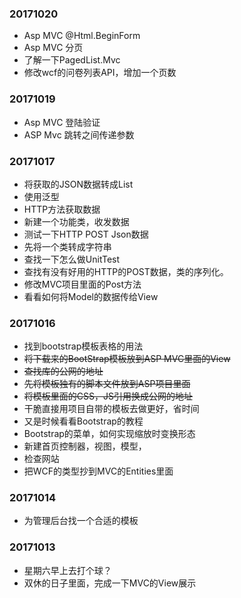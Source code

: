 ### 20171020
* Asp MVC @Html.BeginForm
* Asp MVC 分页
* 了解一下PagedList.Mvc
* 修改wcf的问卷列表API，增加一个页数


### 20171019
* Asp MVC 登陆验证
* ASP Mvc 跳转之间传递参数

### 20171017
* 将获取的JSON数据转成List
* 使用泛型
* HTTP方法获取数据
* 新建一个功能类，收发数据
* 测试一下HTTP POST Json数据
* 先将一个类转成字符串
* 查找一下怎么做UnitTest
* 查找有没有好用的HTTP的POST数据，类的序列化。
* 修改MVC项目里面的Post方法
* 看看如何将Model的数据传给View

### 20171016
* 找到bootstrap模板表格的用法
* ~~将下载来的BootStrap模板放到ASP MVC里面的View~~
* ~~查找库的公网的地址~~
* ~~先将模板独有的脚本文件放到ASP项目里面~~
* ~~将模板里面的CSS，JS引用换成公网的地址~~
* 干脆直接用项目自带的模板去做更好，省时间
* 又是时候看看Bootstrap的教程
* Bootstrap的菜单，如何实现缩放时变换形态
* 新建首页控制器，视图，模型，
* 检查网站
* 把WCF的类型抄到MVC的Entities里面

### 20171014
* 为管理后台找一个合适的模板

### 20171013
* 星期六早上去打个球？
* 双休的日子里面，完成一下MVC的View展示


